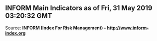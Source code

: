 ## INFORM Main Indicators as of Fri, 31 May 2019 03:20:32 GMT

Source: **INFORM (Index For Risk Management) - http://www.inform-index.org**